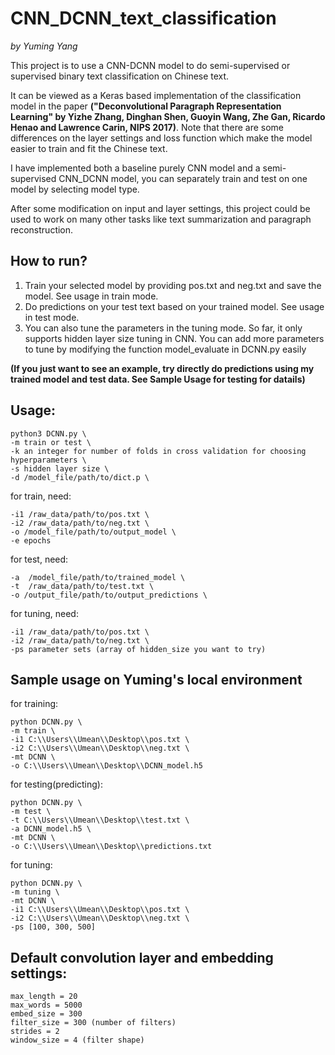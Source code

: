 # CNN_DCNN_text_classification
*by Yuming Yang*

This project is to use a CNN-DCNN model to do semi-supervised or supervised binary text classification on Chinese
text.

It can be viewed as a Keras based implementation of the classification model in the paper **("Deconvolutional Paragraph
Representation Learning" by Yizhe Zhang, Dinghan Shen, Guoyin Wang, Zhe Gan, Ricardo Henao and Lawrence Carin,
NIPS 2017)**. Note that there are some differences on the layer settings and loss function which make the model easier to
train and fit the Chinese text.

I have implemented both a baseline purely CNN model and a semi-supervised CNN_DCNN model, you can separately train and
test on one model by selecting model type.

After some modification on input and layer settings, this project could be used to work on many other tasks like
text summarization and paragraph reconstruction.

## How to run?

1. Train your selected model by providing pos.txt and neg.txt and save the model. See usage in train mode.
2. Do predictions on your test text based on your trained model. See usage in test mode.
3. You can also tune the parameters in the tuning mode. So far, it only supports hidden layer size tuning in CNN. You
can add more parameters to tune by modifying the function model_evaluate in DCNN.py easily

**(If you just want to see an example, try directly do predictions using my trained model and test data. See Sample Usage for testing for datails)**

## Usage: 
```
python3 DCNN.py \
-m train or test \
-k an integer for number of folds in cross validation for choosing hyperparameters \
-s hidden layer size \
-d /model_file/path/to/dict.p \
```

for train, need:
```
-i1 /raw_data/path/to/pos.txt \
-i2 /raw_data/path/to/neg.txt \
-o /model_file/path/to/output_model \
-e epochs
```

for test, need:
```
-a  /model_file/path/to/trained_model \
-t  /raw_data/path/to/test.txt \
-o /output_file/path/to/output_predictions \
```

for tuning, need:
```
-i1 /raw_data/path/to/pos.txt \
-i2 /raw_data/path/to/neg.txt \
-ps parameter sets (array of hidden_size you want to try)
```

## Sample usage on Yuming's local environment
for training:
```
python DCNN.py \
-m train \
-i1 C:\\Users\\Umean\\Desktop\\pos.txt \
-i2 C:\\Users\\Umean\\Desktop\\neg.txt \
-mt DCNN \
-o C:\\Users\\Umean\\Desktop\\DCNN_model.h5
```
for testing(predicting):
```
python DCNN.py \
-m test \
-t C:\\Users\\Umean\\Desktop\\test.txt \
-a DCNN_model.h5 \
-mt DCNN \
-o C:\\Users\\Umean\\Desktop\\predictions.txt
```
for tuning:
```
python DCNN.py \
-m tuning \
-mt DCNN \
-i1 C:\\Users\\Umean\\Desktop\\pos.txt \
-i2 C:\\Users\\Umean\\Desktop\\neg.txt \
-ps [100, 300, 500]
```

## Default convolution layer and embedding settings:
```
max_length = 20
max_words = 5000
embed_size = 300
filter_size = 300 (number of filters)
strides = 2
window_size = 4 (filter shape)
```
